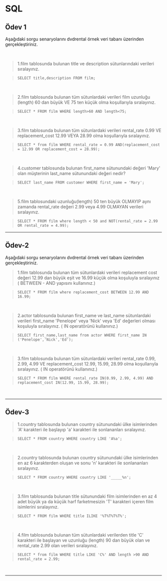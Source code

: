 # SQL

## Ödev 1

Aşağıdaki sorgu senaryolarını dvdrental örnek veri tabanı üzerinden gerçekleştiriniz.

<br>

> 1.film tablosunda bulunan title ve description sütunlarındaki verileri sıralayınız. 

>`SELECT title,description FROM film;`


<br>

> 2.film tablosunda bulunan tüm sütunlardaki verileri film uzunluğu (length) 60 dan büyük VE 75 ten küçük olma koşullarıyla sıralayınız.

> `SELECT * FROM film WHERE length>60 AND length<75;`

<br>

> 3.film tablosunda bulunan tüm sütunlardaki verileri rental_rate 0.99 VE replacement_cost 12.99 VEYA 28.99 olma koşullarıyla sıralayınız.

> `SELECT * from film WHERE rental_rate = 0.99 AND(replacement_cost = 12.99 OR replacement_cost = 28.99);`

<br>

> 4.customer tablosunda bulunan first_name sütunundaki değeri 'Mary' olan müşterinin last_name sütunundaki değeri nedir?

> `SELECT last_name FROM customer WHERE first_name = 'Mary';`

<br>

> 5.film tablosundaki uzunluğu(length) 50 ten büyük OLMAYIP aynı zamanda rental_rate değeri 2.99 veya 4.99 OLMAYAN verileri sıralayınız.

> `SELECT * FROM film where length < 50 and NOT(rental_rate = 2.99 OR rental_rate = 4.99);`

<hr>

## Ödev-2

Aşağıdaki sorgu senaryolarını dvdrental örnek veri tabanı üzerinden gerçekleştiriniz.



>1.film tablosunda bulunan tüm sütunlardaki verileri replacement cost değeri 12.99 dan büyük eşit ve 16.99 küçük olma koşuluyla sıralayınız ( BETWEEN - AND yapısını kullanınız.)

> `SELECT * FROM film where replacement_cost BETWEEN 12.99 AND 16.99;`


<br>

>2.actor tablosunda bulunan first_name ve last_name sütunlardaki verileri first_name 'Penelope' veya 'Nick' veya 'Ed' değerleri olması koşuluyla sıralayınız. ( IN operatörünü kullanınız.)

> `SELECT first_name,last_name from actor WHERE first_name IN ('Penelope','Nick','Ed');`



<br>

>3.film tablosunda bulunan tüm sütunlardaki verileri rental_rate 0.99, 2.99, 4.99 VE replacement_cost 12.99, 15.99, 28.99 olma koşullarıyla sıralayınız. ( IN operatörünü kullanınız.)

> `SELECT * FROM film WHERE rental_rate IN(0.99, 2.99, 4.99) AND replacement_cost IN(12.99, 15.99, 28.99);`

<br>
<hr>

## Ödev-3

>1.country tablosunda bulunan country sütunundaki ülke isimlerinden 'A' karakteri ile başlayıp 'a' karakteri ile sonlananları sıralayınız.

> `SELECT * FROM country WHERE country LIKE 'A%a';`

<br>

>2.country tablosunda bulunan country sütunundaki ülke isimlerinden en az 6 karakterden oluşan ve sonu 'n' karakteri ile sonlananları sıralayınız.

> `SELECT * FROM country WHERE country LIKE '_____%n';`

<br>

>3.film tablosunda bulunan title sütunundaki film isimlerinden en az 4 adet büyük ya da küçük harf farketmesizin 'T' karakteri içeren film isimlerini sıralayınız.

> `SELECT * FROM film WHERE title ILIKE '%T%T%T%T%';`

<br>


>4.film tablosunda bulunan tüm sütunlardaki verilerden title 'C' karakteri ile başlayan ve uzunluğu (length) 90 dan büyük olan ve rental_rate 2.99 olan verileri sıralayınız.

> `SELECT * from film WHERE title LIKE 'C%' AND length >90 AND rental_rate = 2.99;`

<br>
<hr>
